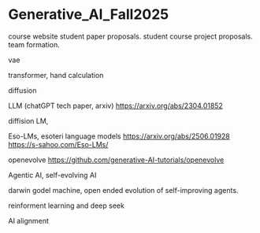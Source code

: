 # Generative_AI_Fall2025
course website
student paper proposals. 
student course project proposals. team formation. 


vae

transformer, hand calculation

diffusion

LLM (chatGPT tech paper, arxiv)
https://arxiv.org/abs/2304.01852

diffision LM, 

Eso-LMs, esoteri language models
https://arxiv.org/abs/2506.01928
https://s-sahoo.com/Eso-LMs/

openevolve
https://github.com/generative-AI-tutorials/openevolve

Agentic AI, self-evolving AI

darwin godel machine, open ended evolution of self-improving agents. 

reinforment learning and deep seek

AI alignment

